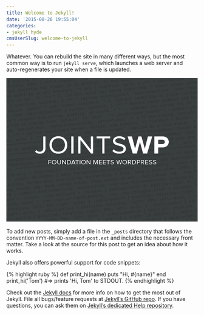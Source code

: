 ```yaml
---
title: Welcome to Jekyll!
date: '2015-08-26 19:55:04'
categories:
- jekyll hyde
cmsUserSlug: welcome-to-jekyll
---
```

Whatever. You can rebuild the site in many different ways, but the most common way is to run `jekyll serve`, which launches a web server and auto-regenerates your site when a file is updated.

![](/uploads/2017/02/10/screenshot.png)

To add new posts, simply add a file in the `_posts` directory that follows the convention `YYYY-MM-DD-name-of-post.ext` and includes the necessary front matter. Take a look at the source for this post to get an idea about how it works.

Jekyll also offers powerful support for code snippets:

{% highlight ruby %} def print_hi(name) puts "Hi, #{name}" end print_hi('Tom') #=> prints 'Hi, Tom' to STDOUT. {% endhighlight %}

Check out the [Jekyll docs](http://jekyllrb.com) for more info on how to get the most out of Jekyll. File all bugs/feature requests at [Jekyll’s GitHub repo](https://github.com/jekyll/jekyll). If you have questions, you can ask them on [Jekyll’s dedicated Help repository](https://github.com/jekyll/jekyll-help).